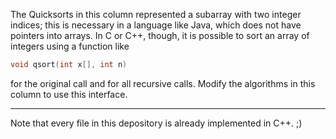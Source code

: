 The Quicksorts in this column represented a subarray with two integer indices; this is necessary in a language like Java, which does not have pointers into arrays. In C or C++, though, it is possible to sort an array of integers using a function like  

```c++
void qsort(int x[], int n)
```

for the original call and for all recursive calls. Modify the algorithms in this column to use this interface.  

---

Note that every file in this depository is already implemented in C++. ;)